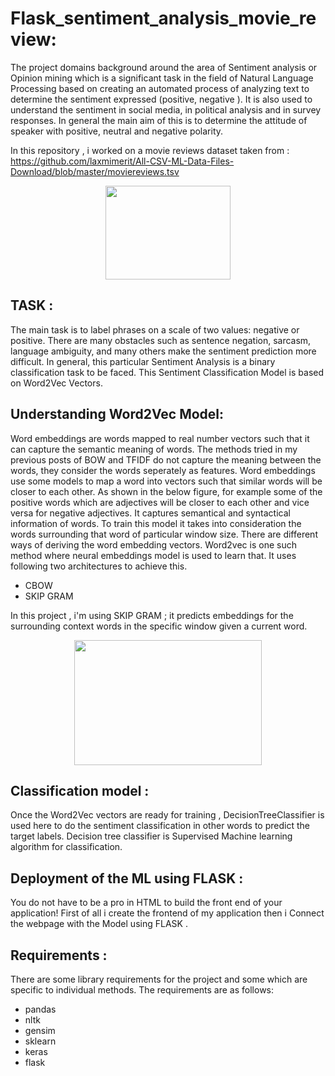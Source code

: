 # Flask_sentiment_analysis_movie_review:

The project domains background around the area of Sentiment analysis or Opinion mining which is a significant task in the field of Natural Language Processing based on creating an automated process of analyzing text to determine the sentiment expressed (positive, negative ). It is also used to understand the sentiment in social media, in political analysis and in survey responses. In general the main aim of this is to determine the attitude of speaker with positive, neutral and negative polarity.

In this repository , i worked on a movie reviews dataset taken from : https://github.com/laxmimerit/All-CSV-ML-Data-Files-Download/blob/master/moviereviews.tsv

<p align="center">
  <img width="200" height="150" src="https://www.sestek.com/wp-content/uploads/2018/05/sentiment-analysis-demo-300x230.png">
</p>

## **TASK** : 

The main task is to label phrases on a scale of two values: negative or positive. There are many obstacles such as sentence negation, sarcasm, language ambiguity, and many others make the sentiment prediction more difficult. In general, this particular Sentiment Analysis is a binary classification task to be faced. This Sentiment Classification Model is based on Word2Vec Vectors. 

## Understanding Word2Vec Model:
Word embeddings are words mapped to real number vectors such that it can capture the semantic meaning of words. The methods tried in my previous posts of BOW and TFIDF do not capture the meaning between the words, they consider the words seperately as features. Word embeddings use some models to map a word into vectors such that similar words will be closer to each other. As shown in the below figure, for example some of the positive words which are adjectives will be closer to each other and vice versa for negative adjectives. It captures semantical and syntactical information of words. To train this model it takes into consideration the words surrounding that word of particular window size. There are different ways of deriving the word embedding vectors. Word2vec is one such method where neural embeddings model is used to learn that. It uses following two architectures to achieve this.

- CBOW
- SKIP GRAM 

In this project , i'm using SKIP GRAM ;  it predicts embeddings for the surrounding context words in the specific window given a current word.
<p align="center">
  <img width="300" height="200" src="https://miro.medium.com/max/1959/1*MqoUdbWmPM8fQq8jzha-eg.png">
</p>


## Classification model : 
Once the Word2Vec vectors are ready for training , DecisionTreeClassifier is used here to do the sentiment classification in other words to predict the target labels. Decision tree classifier is Supervised Machine learning algorithm for classification.

## Deployment of  the ML using FLASK : 
You do not have to be a pro in HTML to build the front end of your application! First of all i create the frontend of my application then i Connect the webpage with the Model using FLASK .
## Requirements : 
There are some library requirements for the project and some which are specific to individual methods. The requirements are as follows:
- pandas
- nltk
- gensim
- sklearn
- keras
- flask


